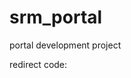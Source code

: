 # srm_portal
portal development project

redirect code:
<?php
ob_start();
if (FORMPOST) {
    if (POSTED_DATA_VALID) {
        header("Location: index.html");
        ob_end_flush();
        exit;
    }
}
/** YOUR LOGINBOX OUTPUT, ERROR MESSAGES ... **/
ob_end_flush();
?>
